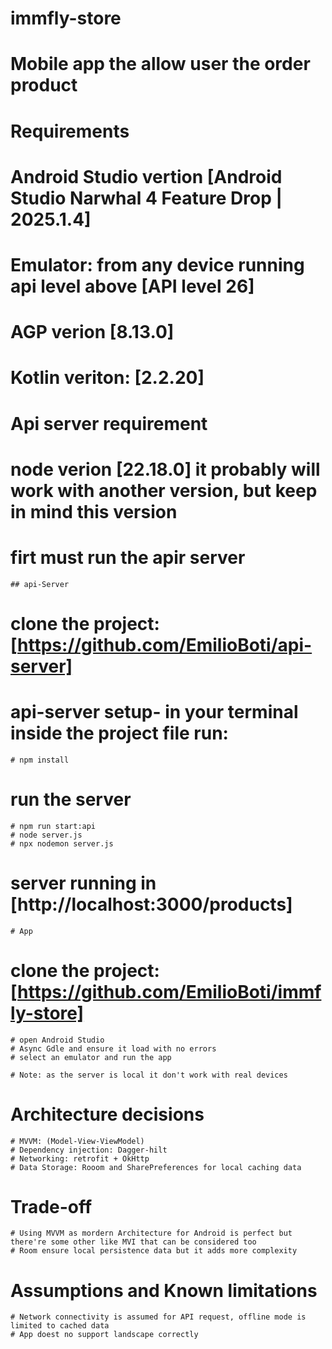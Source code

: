 # immfly-store

# Mobile app the allow user the order product

# Requirements

# Android Studio vertion [Android Studio Narwhal 4 Feature Drop | 2025.1.4]
# Emulator: from any device running api level above [API level 26]
# AGP verion [8.13.0]
# Kotlin veriton: [2.2.20]



# Api server requirement

# node verion [22.18.0] it probably will work with another version, but keep in mind this version

# firt must run the apir server


    ## api-Server
# clone the project: [https://github.com/EmilioBoti/api-server]
 
# api-server setup- in your terminal inside the project file run:
    
    # npm install

# run the server
    # npm run start:api
    # node server.js
    # npx nodemon server.js

# server running in [http://localhost:3000/products]

    
    # App

# clone the project: [https://github.com/EmilioBoti/immfly-store]

    # open Android Studio
    # Async Gdle and ensure it load with no errors
    # select an emulator and run the app

    # Note: as the server is local it don't work with real devices

# Architecture decisions

    # MVVM: (Model-View-ViewModel)
    # Dependency injection: Dagger-hilt
    # Networking: retrofit + OkHttp
    # Data Storage: Rooom and SharePreferences for local caching data

# Trade-off
    # Using MVVM as mordern Architecture for Android is perfect but there're some other like MVI that can be considered too
    # Room ensure local persistence data but it adds more complexity


# Assumptions and Known limitations
    # Network connectivity is assumed for API request, offline mode is limited to cached data
    # App doest no support landscape correctly